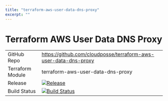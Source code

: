 ```yaml
---
title: "terraform-aws-user-data-dns-proxy"
excerpt: ""
---
```

# Terraform AWS User Data DNS Proxy

|||
|------|------|
|GitHub Repo|https://github.com/cloudposse/terraform-aws-user-data-dns-proxy|
|Terraform Module|terraform-aws-user-data-dns-proxy|
|Release|[![Release](https://img.shields.io/github/release/cloudposse/terraform-aws-user-data-dns-proxy.svg)](https://github.com/cloudposse/terraform-aws-user-data-dns-proxy/releases)|
|Build Status|[![Build Status](https://travis-ci.org/cloudposse/terraform-aws-user-data-dns-proxy.svg?branch=master)](https://travis-ci.org/cloudposse/terraform-aws-user-data-dns-proxy)|
